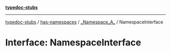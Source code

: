 [**typedoc-stubs**](../../../../index.md)

***

[typedoc-stubs](../../../../modules.md) / [has-namespaces](../../../index.md) / [\_Namespace\_A\_](../index.md) / NamespaceInterface

# Interface: NamespaceInterface
